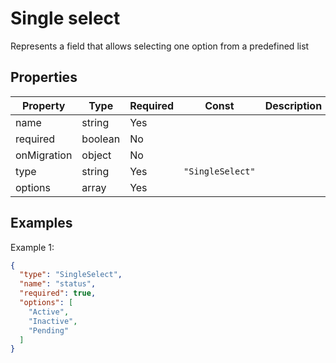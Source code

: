# Single select

Represents a field that allows selecting one option from a predefined list

## Properties

| Property | Type | Required | Const | Description |
|----------|------|----------|-------|-------------|
| name | string | Yes |  |  |
| required | boolean | No |  |  |
| onMigration | object | No |  |  |
| type | string | Yes | `"SingleSelect"` |  |
| options | array | Yes |  |  |

## Examples

Example 1:

```json
{
  "type": "SingleSelect",
  "name": "status",
  "required": true,
  "options": [
    "Active",
    "Inactive",
    "Pending"
  ]
}
```

